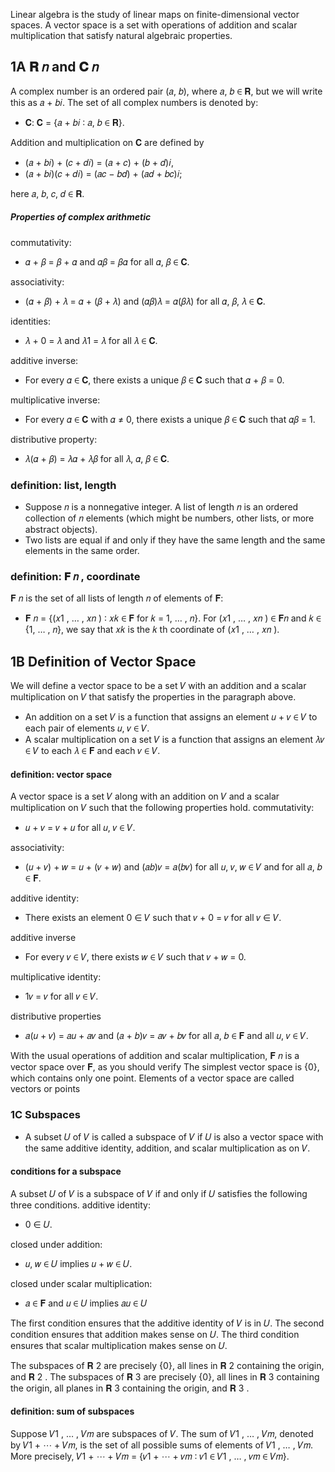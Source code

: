 Linear algebra is the study of linear maps on finite-dimensional vector spaces. A vector space is a set with operations of addition and scalar multiplication that satisfy natural algebraic properties.

## 1A 𝐑 𝑛 and 𝐂 𝑛
A complex number is an ordered pair (𝑎, 𝑏), where 𝑎, 𝑏 ∈ 𝐑, but we will write this as 𝑎 + 𝑏𝑖. 
 The set of all complex numbers is denoted by:
- 𝐂: 𝐂 = {𝑎 + 𝑏𝑖 ∶ 𝑎, 𝑏 ∈ 𝐑}. 

Addition and multiplication on 𝐂 are defined by

- (𝑎 + 𝑏𝑖) + (𝑐 + 𝑑𝑖) = (𝑎 + 𝑐) + (𝑏 + 𝑑)𝑖, 
- (𝑎 + 𝑏𝑖)(𝑐 + 𝑑𝑖) = (𝑎𝑐 − 𝑏𝑑) + (𝑎𝑑 + 𝑏𝑐)𝑖; 

here 𝑎, 𝑏, 𝑐, 𝑑 ∈ 𝐑.

##### Properties of complex arithmetic
commutativity: 
- 𝛼 + 𝛽 = 𝛽 + 𝛼 and 𝛼𝛽 = 𝛽𝛼 for all 𝛼, 𝛽 ∈ 𝐂. 

associativity:
- (𝛼 + 𝛽) + 𝜆 = 𝛼 + (𝛽 + 𝜆) and (𝛼𝛽)𝜆 = 𝛼(𝛽𝜆) for all 𝛼, 𝛽, 𝜆 ∈ 𝐂. 

identities:
- 𝜆 + 0 = 𝜆 and 𝜆1 = 𝜆 for all 𝜆 ∈ 𝐂. 

additive inverse:
- For every 𝛼 ∈ 𝐂, there exists a unique 𝛽 ∈ 𝐂 such that 𝛼 + 𝛽 = 0. 

multiplicative inverse:
- For every 𝛼 ∈ 𝐂 with 𝛼 ≠ 0, there exists a unique 𝛽 ∈ 𝐂 such that 𝛼𝛽 = 1. 

distributive property:
- 𝜆(𝛼 + 𝛽) = 𝜆𝛼 + 𝜆𝛽 for all 𝜆, 𝛼, 𝛽 ∈ 𝐂.

### definition: list, length
- Suppose 𝑛 is a nonnegative integer. A list of length 𝑛 is an ordered collection of 𝑛 elements (which might be numbers, other lists, or more abstract objects).
- Two lists are equal if and only if they have the same length and the same elements in the same order.

### definition: 𝐅 𝑛 , coordinate
𝐅 𝑛 is the set of all lists of length 𝑛 of elements of 𝐅: 
- 𝐅 𝑛 = {(𝑥1 , … , 𝑥𝑛 ) ∶ 𝑥𝑘 ∈ 𝐅 for 𝑘 = 1, … , 𝑛}. 
For (𝑥1 , … , 𝑥𝑛 ) ∈ 𝐅𝑛 and 𝑘 ∈ {1, … , 𝑛}, we say that 𝑥𝑘 is the 𝑘 th coordinate of (𝑥1 , … , 𝑥𝑛 ).

## 1B Definition of Vector Space
We will define a vector space to be a set 𝑉 with an addition and a scalar multiplication on 𝑉 that satisfy the properties in the paragraph above.
- An addition on a set 𝑉 is a function that assigns an element 𝑢 + 𝑣 ∈ 𝑉 to each pair of elements 𝑢, 𝑣 ∈ 𝑉. 
- A scalar multiplication on a set 𝑉 is a function that assigns an element 𝜆𝑣 ∈ 𝑉 to each 𝜆 ∈ 𝐅 and each 𝑣 ∈ 𝑉.

#### definition: vector space 
A vector space is a set 𝑉 along with an addition on 𝑉 and a scalar multiplication on 𝑉 such that the following properties hold. 
commutativity:
- 𝑢 + 𝑣 = 𝑣 + 𝑢 for all 𝑢, 𝑣 ∈ 𝑉. 

associativity:
- (𝑢 + 𝑣) + 𝑤 = 𝑢 + (𝑣 + 𝑤) and (𝑎𝑏)𝑣 = 𝑎(𝑏𝑣) for all 𝑢, 𝑣, 𝑤 ∈ 𝑉 and for all 𝑎, 𝑏 ∈ 𝐅. 

additive identity:
- There exists an element 0 ∈ 𝑉 such that 𝑣 + 0 = 𝑣 for all 𝑣 ∈ 𝑉. 

additive inverse 
- For every 𝑣 ∈ 𝑉, there exists 𝑤 ∈ 𝑉 such that 𝑣 + 𝑤 = 0. 

multiplicative identity: 
- 1𝑣 = 𝑣 for all 𝑣 ∈ 𝑉. 

distributive properties 
- 𝑎(𝑢 + 𝑣) = 𝑎𝑢 + 𝑎𝑣 and (𝑎 + 𝑏)𝑣 = 𝑎𝑣 + 𝑏𝑣 for all 𝑎, 𝑏 ∈ 𝐅 and all 𝑢, 𝑣 ∈ 𝑉.

With the usual operations of addition and scalar multiplication, 𝐅 𝑛 is a vector space over 𝐅, as you should verify The simplest vector space is {0}, which contains only one point.
Elements of a vector space are called vectors or points

### 1C Subspaces
- A subset 𝑈 of 𝑉 is called a subspace of 𝑉 if 𝑈 is also a vector space with the same additive identity, addition, and scalar multiplication as on 𝑉.

#### conditions for a subspace 
A subset 𝑈 of 𝑉 is a subspace of 𝑉 if and only if 𝑈 satisfies the following three conditions. 
additive identity:
- 0 ∈ 𝑈. 

closed under addition: 
- 𝑢, 𝑤 ∈ 𝑈 implies 𝑢 + 𝑤 ∈ 𝑈. 

closed under scalar multiplication:
- 𝑎 ∈ 𝐅 and 𝑢 ∈ 𝑈 implies 𝑎𝑢 ∈ 𝑈

The first condition ensures that the additive identity of 𝑉 is in 𝑈. The second condition ensures that addition makes sense on 𝑈. The third condition ensures that scalar multiplication makes sense on 𝑈.

The subspaces of 𝐑 2 are precisely {0}, all lines in 𝐑 2 containing the origin, and 𝐑 2 . The subspaces of 𝐑 3 are precisely {0}, all lines in 𝐑 3 containing the origin, all planes in 𝐑 3 containing the origin, and 𝐑 3 .

####  definition: sum of subspaces 
Suppose 𝑉1 , … , 𝑉𝑚 are subspaces of 𝑉. The sum of 𝑉1 , … , 𝑉𝑚, denoted by 𝑉1 + ⋯ + 𝑉𝑚, is the set of all possible sums of elements of 𝑉1 , … , 𝑉𝑚. More precisely, 𝑉1 + ⋯ + 𝑉𝑚 = {𝑣1 + ⋯ + 𝑣𝑚 ∶ 𝑣1 ∈ 𝑉1 , … , 𝑣𝑚 ∈ 𝑉𝑚}.